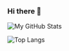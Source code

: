 ### Hi there 👋
![My GitHub Stats](https://github-readme-stats.vercel.app/api?username=cbezmen&count_private=true&show_icons=true)

![Top Langs](https://github-readme-stats.vercel.app/api/top-langs/?username=cbezmen&langs_count=8)

<!--
**cbezmen/cbezmen** is a ✨ _special_ ✨ repository because its `README.md` (this file) appears on your GitHub profile.

Here are some ideas to get you started:

- 🔭 I’m currently working on ...
- 🌱 I’m currently learning ...
- 👯 I’m looking to collaborate on ...
- 🤔 I’m looking for help with ...
- 💬 Ask me about ...
- 📫 How to reach me: ...
- 😄 Pronouns: ...
- ⚡ Fun fact: ...
-->
